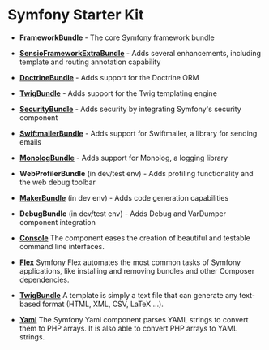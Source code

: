 Symfony Starter Kit
=======================

  * **FrameworkBundle** - The core Symfony framework bundle

  * [**SensioFrameworkExtraBundle**][6] - Adds several enhancements, including
    template and routing annotation capability

  * [**DoctrineBundle**][7] - Adds support for the Doctrine ORM

  * [**TwigBundle**][8] - Adds support for the Twig templating engine

  * [**SecurityBundle**][9] - Adds security by integrating Symfony's security
    component

  * [**SwiftmailerBundle**][10] - Adds support for Swiftmailer, a library for
    sending emails

  * [**MonologBundle**][11] - Adds support for Monolog, a logging library

  * **WebProfilerBundle** (in dev/test env) - Adds profiling functionality and
    the web debug toolbar

  * [**MakerBundle**][13] (in dev env) - Adds code generation
    capabilities

  * **DebugBundle** (in dev/test env) - Adds Debug and VarDumper component integration
  
  * [**Console**][18] The component eases the creation of beautiful and testable command line interfaces.
  
  * [**Flex**][19] Symfony Flex automates the most common tasks of Symfony applications, like installing and removing bundles and other Composer dependencies.
    
  * [**TwigBundle**][20] A template is simply a text file that can generate any text-based format (HTML, XML, CSV, LaTeX ...). 

  * [**Yaml**][21] The Symfony Yaml component parses YAML strings to convert them to PHP arrays. It is also able to convert PHP arrays to YAML strings. 

[1]:  https://symfony.com/doc/4.0/setup.html
[6]:  https://symfony.com/doc/4.0/bundles/SensioFrameworkExtraBundle/index.html
[7]:  https://symfony.com/doc/4.0/doctrine.html
[8]:  https://symfony.com/doc/4.0/templating.html
[9]:  https://symfony.com/doc/4.0/security.html
[10]: https://symfony.com/doc/4.0/email.html
[11]: https://symfony.com/doc/4.0/logging.html
[13]: https://symfony.com/doc/current/bundles/SymfonyMakerBundle/index.html
[14]: https://symfony.com/doc/current/setup/built_in_web_server.html
[15]: https://gitlab.90pixel.net/bundles/admin-bundle
[16]: https://gitlab.90pixel.net/bundles/media-bundle
[17]: https://gitlab.90pixel.net/snippets/10/raw?inline=false
[18]: http://symfony.com/doc/current/components/console.html
[19]: https://symfony.com/doc/current/setup/flex.html
[20]: https://symfony.com/doc/current/templating.html
[21]: https://symfony.com/doc/current/components/yaml.html